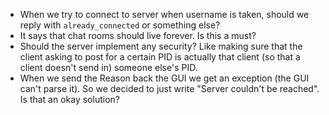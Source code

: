 <link href="/Users/hjort/Code/configs/markdown.css" rel="stylesheet"></link>

* When we try to connect to server when username is taken, should we reply with
  `already_connected` or something else?
* It says that chat rooms should live forever. Is this a must?
* Should the server implement any security? Like making sure that the client
  asking to post for a certain PID is actually that client (so that a client
  doesn't send in) someone else's PID.
* When we send the Reason back the GUI we get an exception (the GUI can't parse
  it). So we decided to just write "Server couldn't be reached". Is that an
  okay solution?
